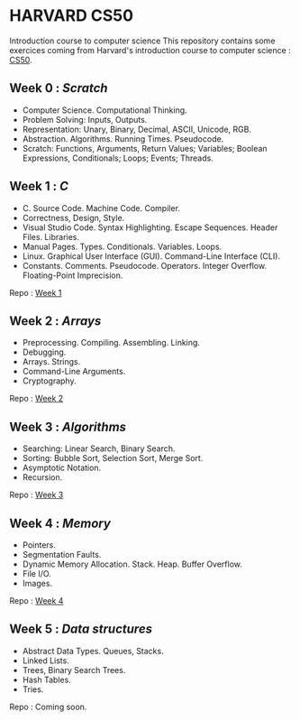 # HARVARD CS50
Introduction course to computer science
This repository contains some exercices coming from Harvard's introduction course to computer science : [CS50](https://www.edx.org/learn/computer-science/harvard-university-cs50-s-introduction-to-computer-science?utm_source=google&utm_campaign=19315581336&utm_medium=cpc&utm_term=cs50%20program&hsa_acc=7245054034&hsa_cam=19315581336&hsa_grp=144242542963&hsa_ad=642052609560&hsa_src=g&hsa_tgt=kwd-1378069502792&hsa_kw=cs50%20program&hsa_mt=e&hsa_net=adwords&hsa_ver=3&gclid=Cj0KCQjwi7GnBhDXARIsAFLvH4nQlwoJFGQeYpLCh5mZcdGJFjylgeq2FMF_44k14_B4r6plVwDGmjQaAswiEALw_wcB).

## Week 0 : *Scratch*
- Computer Science. Computational Thinking. 
- Problem Solving: Inputs, Outputs. 
- Representation: Unary, Binary, Decimal, ASCII, Unicode, RGB. 
- Abstraction. Algorithms. Running Times. Pseudocode.
- Scratch: Functions, Arguments, Return Values; Variables; Boolean Expressions, Conditionals; Loops; Events; Threads.

## Week 1 : *C*
- C. Source Code. Machine Code. Compiler.
- Correctness, Design, Style.
- Visual Studio Code. Syntax Highlighting. Escape Sequences. Header Files. Libraries.
- Manual Pages. Types. Conditionals. Variables. Loops.
- Linux. Graphical User Interface (GUI). Command-Line Interface (CLI).
- Constants. Comments. Pseudocode. Operators. Integer Overflow. Floating-Point Imprecision.

Repo : [Week 1](/week_1)

## Week 2 : *Arrays*
- Preprocessing. Compiling. Assembling. Linking.
- Debugging.
- Arrays. Strings.
- Command-Line Arguments.
- Cryptography.

Repo : [Week 2](/week_2)

## Week 3 : *Algorithms*
- Searching: Linear Search, Binary Search.
- Sorting: Bubble Sort, Selection Sort, Merge Sort.
- Asymptotic Notation.
- Recursion.

Repo : [Week 3](/week_3)

## Week 4 : *Memory*
- Pointers.
- Segmentation Faults.
- Dynamic Memory Allocation. Stack. Heap. Buffer Overflow.
- File I/O.
- Images.

Repo : [Week 4](/week_4)

## Week 5 : *Data structures*
- Abstract Data Types. Queues, Stacks.
- Linked Lists.
- Trees, Binary Search Trees.
- Hash Tables.
- Tries.

Repo : Coming soon.
